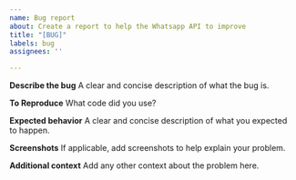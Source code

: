 ```yaml
---
name: Bug report
about: Create a report to help the Whatsapp API to improve
title: "[BUG]"
labels: bug
assignees: ''

---
```


**Describe the bug**
A clear and concise description of what the bug is.

**To Reproduce**
What code did you use?

**Expected behavior**
A clear and concise description of what you expected to happen.

**Screenshots**
If applicable, add screenshots to help explain your problem.

**Additional context**
Add any other context about the problem here.
